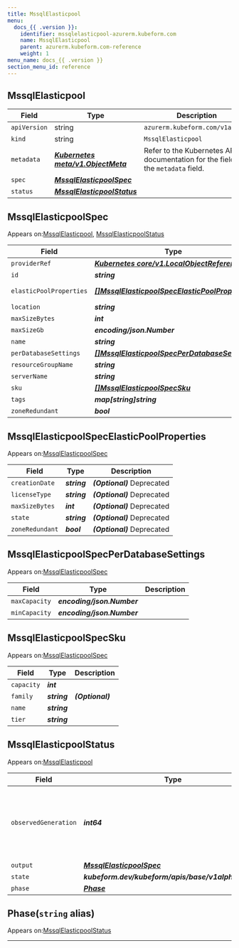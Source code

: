 ```yaml
---
title: MssqlElasticpool
menu:
  docs_{{ .version }}:
    identifier: mssqlelasticpool-azurerm.kubeform.com
    name: MssqlElasticpool
    parent: azurerm.kubeform.com-reference
    weight: 1
menu_name: docs_{{ .version }}
section_menu_id: reference
---
```


## MssqlElasticpool
| Field | Type | Description |
| ------ | ----- | ----------- |
| `apiVersion` | string | `azurerm.kubeform.com/v1alpha1` |
|    `kind` | string | `MssqlElasticpool` |
| `metadata` | ***[Kubernetes meta/v1.ObjectMeta](https://kubernetes.io/docs/reference/generated/kubernetes-api/v1.13/#objectmeta-v1-meta)***|Refer to the Kubernetes API documentation for the fields of the `metadata` field.|
| `spec` | ***[MssqlElasticpoolSpec](#mssqlelasticpoolspec)***||
| `status` | ***[MssqlElasticpoolStatus](#mssqlelasticpoolstatus)***||
## MssqlElasticpoolSpec

Appears on:[MssqlElasticpool](#mssqlelasticpool), [MssqlElasticpoolStatus](#mssqlelasticpoolstatus)

| Field | Type | Description |
| ------ | ----- | ----------- |
| `providerRef` | ***[Kubernetes core/v1.LocalObjectReference](https://kubernetes.io/docs/reference/generated/kubernetes-api/v1.13/#localobjectreference-v1-core)***||
| `id` | ***string***||
| `elasticPoolProperties` | ***[[]MssqlElasticpoolSpecElasticPoolProperties](#mssqlelasticpoolspecelasticpoolproperties)***| ***(Optional)*** Deprecated|
| `location` | ***string***||
| `maxSizeBytes` | ***int***| ***(Optional)*** |
| `maxSizeGb` | ***encoding/json.Number***| ***(Optional)*** |
| `name` | ***string***||
| `perDatabaseSettings` | ***[[]MssqlElasticpoolSpecPerDatabaseSettings](#mssqlelasticpoolspecperdatabasesettings)***||
| `resourceGroupName` | ***string***||
| `serverName` | ***string***||
| `sku` | ***[[]MssqlElasticpoolSpecSku](#mssqlelasticpoolspecsku)***||
| `tags` | ***map[string]string***| ***(Optional)*** |
| `zoneRedundant` | ***bool***| ***(Optional)*** |
## MssqlElasticpoolSpecElasticPoolProperties

Appears on:[MssqlElasticpoolSpec](#mssqlelasticpoolspec)

| Field | Type | Description |
| ------ | ----- | ----------- |
| `creationDate` | ***string***| ***(Optional)*** Deprecated|
| `licenseType` | ***string***| ***(Optional)*** Deprecated|
| `maxSizeBytes` | ***int***| ***(Optional)*** Deprecated|
| `state` | ***string***| ***(Optional)*** Deprecated|
| `zoneRedundant` | ***bool***| ***(Optional)*** Deprecated|
## MssqlElasticpoolSpecPerDatabaseSettings

Appears on:[MssqlElasticpoolSpec](#mssqlelasticpoolspec)

| Field | Type | Description |
| ------ | ----- | ----------- |
| `maxCapacity` | ***encoding/json.Number***||
| `minCapacity` | ***encoding/json.Number***||
## MssqlElasticpoolSpecSku

Appears on:[MssqlElasticpoolSpec](#mssqlelasticpoolspec)

| Field | Type | Description |
| ------ | ----- | ----------- |
| `capacity` | ***int***||
| `family` | ***string***| ***(Optional)*** |
| `name` | ***string***||
| `tier` | ***string***||
## MssqlElasticpoolStatus

Appears on:[MssqlElasticpool](#mssqlelasticpool)

| Field | Type | Description |
| ------ | ----- | ----------- |
| `observedGeneration` | ***int64***| ***(Optional)*** Resource generation, which is updated on mutation by the API Server.|
| `output` | ***[MssqlElasticpoolSpec](#mssqlelasticpoolspec)***| ***(Optional)*** |
| `state` | ***kubeform.dev/kubeform/apis/base/v1alpha1.State***| ***(Optional)*** |
| `phase` | ***[Phase](#phase)***| ***(Optional)*** |
## Phase(`string` alias)

Appears on:[MssqlElasticpoolStatus](#mssqlelasticpoolstatus)

---
